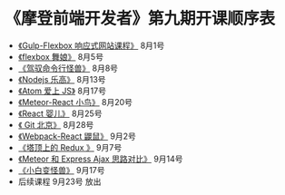 # 《摩登前端开发者》第九期开课顺序表

- [《Gulp-Flexbox 响应式网站课程》](http://haoqicat.com/gulp-flex-res) 8月1号
- [《flexbox 舞娘》](http://haoqicat.com/flexbox-dancer) 8月5号
- [《驾驭命令行怪兽》](http://haoqicat.com/ride-cli-monster) 8月8号
- [《Nodejs 乐高》](http://haoqicat.com/nodejs-lego) 8月13号
- [《Atom 爱上 JS》](http://haoqicat.com/atom-love-js) 8月17号
- [《Meteor-React 小鸟》](http://haoqicat.com/meteor-react-bird) 8月20号
- [《React 婴儿》](http://haoqicat.com/react-baby) 8月25号
- [《 Git 北京》](http://haoqicat.com/gitbeijing) 8月28号
- [《Webpack-React 鼹鼠》](http://haoqicat.com/webpack-react-mole) 9月2号
- [《塔顶上的 Redux 》](http://haoqicat.com/redux-tower) 9月7号
- [《Meteor 和 Express Ajax 思路对比》](http://haoqicat.com/meteor-express-ajax) 9月14号
- [《小白变怪兽》](http://haoqicat.com/bianguaishou) 9月17号
- 后续课程 9月23号 放出